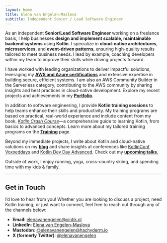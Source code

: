 ```yaml
---
layout: home
title: Elena van Engelen-Maslova
subtitle: Independent Senior / Lead Software Engineer
---
```


As an independent **Senior/Lead Software Engineer** working on a freelance basis, I help businesses **design and implement scalable, maintainable backend systems** using **Kotlin**. I specialize in **cloud-native architectures**, **microservices**, and **event-driven patterns**, ensuring high-quality results tailored to meet business needs. I lead by example, coaching developers within my team to improve their skills while driving projects forward.

I have worked with leading organizations to deliver impactful solutions, leveraging my [**AWS and Azure certifications**](/credentials/) and extensive expertise in building secure, efficient systems. I am also an AWS Community Builder in the Serverless category, contributing to the AWS community by sharing insights and best practices in cloud-native development. Explore my recent projects and achievements in my [**Portfolio**](/portfolio/).

In addition to software engineering, I provide **Kotlin training sessions** to help teams enhance their skills and productivity. My training programs are based on practical, real-world experience and include content from my book, [*Kotlin Crash Course*](https://www.amazon.com/Kotlin-Crash-Course-Fast-track-programming/dp/9355516304)—a comprehensive guide to learning Kotlin, from basics to advanced concepts. Learn more about my tailored training programs on the [**Training**](/training/) page.

Beyond my immediate projects, I write about Kotlin and cloud-native solutions on my [**blog**](https://medium.com/@elenavanengelen) and share insights at conferences like [KotlinConf](https://kotlinconf.com/schedule/?day=2025-05-23&session=e0af887d-db73-52c6-81c6-8f884d2a16f6), [Voxxeddays](https://amsterdam.voxxeddays.com/talk/?id=5951) and [Kotlin Dev Day Advanced](https://kotlindevday.com/videos/kotlin-on-serverless-cloud-aws-lambda-unlimited-elena-van-engelen-maslova/). Check out my **[upcoming talks.](/training/#upcoming-talks)**

Outside of work, I enjoy running, yoga, cross-country skiing, and spending time with my kids & family.

---

## Get in Touch

I’d love to hear from you! Whether you are looking to discuss a project, need Kotlin training, or just want to connect, feel free to reach out through any of the channels below:

- **Email**: [elenavanengelen@vintik.nl](mailto:elenavanengelen@vintik.nl)
- **LinkedIn**: [Elena van Engelen-Maslova](https://www.linkedin.com/in/elena-van-engelen-maslova/)
- **Mastodon**: [@elenavanengelen@hachyderm.io](https://hachyderm.io/@elenavanengelen)
- **X (formerly Twitter)**: [@elenavanengelen](https://twitter.com/elenavanengelen)
